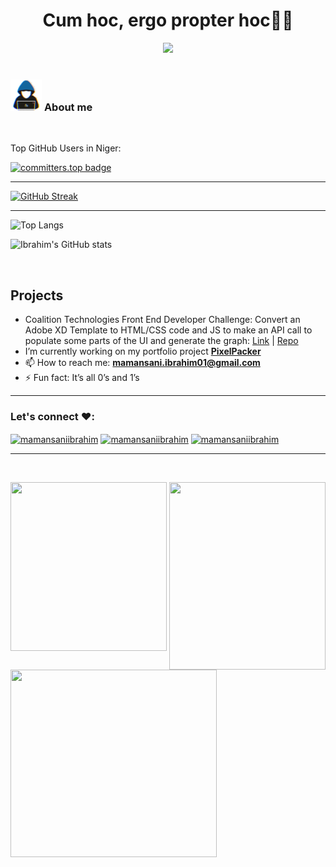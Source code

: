 <h1 align="center">Cum hoc, ergo propter hoc👨‍💻</h1>

<div align="center">
  <img src="https://readme-typing-svg.herokuapp.com?font=Arial+Nova&pause=1000&random=false&width=600&height=100&lines=Hi+I'm+Ibrahim++;%2B%2BSoftware+Engineer+%F0%9F%91%A8%E2%80%8D%F0%9F%92%BB;%2B%2BFull-Stack+Developer+%3C%2F%3E;%2B%2BFreelancer+%F0%9F%86%93;%2B%2BPentesting+Enthusiast+%F0%9F%94%90;%2B%2BBug+Bounty+Hunter+%F0%9F%95%B7%EF%B8%8F;%2B%2BIT+Technician+%F0%9F%93%A1%F0%9F%93%B6%F0%9F%87%AE%F0%9F%87%B9;%2B%2BResearcher+%F0%9F%93%9A%F0%9F%94%8D">
</div>

<br>


### <picture><img src = "https://github.com/0xAbdulKhalid/0xAbdulKhalid/raw/main/assets/mdImages/about_me.gif" width = 50px></picture> **About me**

<br>

<p> Top GitHub Users in Niger:</p>

[![committers.top badge](https://user-badge.committers.top/niger/Ibrahim227.svg)](https://user-badge.committers.top/niger/Ibrahim227)
<hr>

[//]: # (<p>HackerOne Profile</p>)
[//]: # (<p>Bugcrowd Profile</p>)
[//]: # (<hr>)

[![GitHub Streak](https://github-readme-streak-stats.herokuapp.com?user=Ibrahim227&theme=nightfox)](https://git.io/streak-stats)

<hr>

![Top Langs](https://github-readme-stats.vercel.app/api/top-langs/?username=Ibrahim227&langs_count=8&hide_progress=true)
<br>

![Ibrahim's GitHub stats](https://github-readme-stats.vercel.app/api?username=Ibrahim227&show_icons=true&theme=transparent)

<br>
<h2 align="left">Projects</h2>

- Coalition Technologies Front End Developer Challenge: Convert an Adobe XD Template to HTML/CSS code and JS to make an API call to populate some parts of the UI and generate the graph: <a href="https://ibrahim227.github.io/recruit-test/">Link</a> | <a href="https://github.com/ibrahim27/recruit-test/">Repo</a>
- I’m currently working on my portfolio project [**PixelPacker**](https://github.com/Ibrahim227/PixelPacker/blob/master/README.md)
- 📫 How to reach me: **mamansani.ibrahim01@gmail.com**
- ⚡ Fun fact: It’s all 0’s and 1’s 
<hr>


<h3 align="left">Let's connect ❤️:</h3>
<a href="https://www.linkedin.com/in/maman-sani-ibrahim" target="blank"><img align="center" src="https://raw.githubusercontent.com/rahuldkjain/github-profile-readme-generator/master/src/images/icons/Social/linked-in-alt.svg" alt="mamansaniibrahim" height="30" width="40" /></a>
<a href="https://twitter.com/msaniibrahim_" target="blank"><img align="center" src="https://raw.githubusercontent.com/rahuldkjain/github-profile-readme-generator/master/src/images/icons/Social/twitter.svg" alt="mamansaniibrahim" height="30" width="40" /></a>
<a href="https://github.com/Ibrahim227" target="blank"><img align="center" src="https://raw.githubusercontent.com/rahuldkjain/github-profile-readme-generator/master/src/images/icons/Social/github.svg" alt="mamansaniibrahim" height="30" width="40" /></a>
<hr>

<br>
<p>
  <img src="https://i.pinimg.com/originals/ef/7a/42/ef7a420440306ae74ef664f2df513851.gif" align="left" width="250px" height="270">
</p>

<p>
  <img src="https://media1.tenor.com/m/i8lIzIlzeHoAAAAC/cyberpunk-hacker.gif" width="250" align="right" height="300">
</p>

<p>
  <img src="https://i.pinimg.com/originals/87/0e/2b/870e2b603561af91cd073ab6d2679ff8.gif" width="330" align="center" height="300">
</p>
